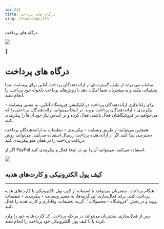 ```yaml
---
id: 213
title: درگاه های پرداخت
slug: /knowledge/213
---
```



 

درگاه های پرداخت

 

![](https://odoofarsi.com/web/image/2651?access_token=df63284b-6b0a-4c5d-8cae-c8ebcbb4e0c2)

📖

# درگاه های پرداخت

سامانه می تواند از طیف گسترده‌ای از ارائه‌دهندگان پرداخت آنلاین برای وبسایت شما پشتیبانی مکند و به مشتریان شما امکان دهد با روش‌های پرداخت دلخواه خود پرداخت را انجام دهند.

برای راه‌اندازی ارائه‌دهندگان پرداخت در اپلیکیشن فروشگاه آنلاین، به مسیر وبسایت ‣ پیکربندی ‣ ارائه‌دهندگان پرداخت بروید. در اینجا می‌توانید ارائه‌دهندگان پرداختی را که می‌خواهید در فروشگاهتان فعال باشند، فعال کرده و بر اساس نیاز خود آن‌ها را پیکربندی کنید.

همچنین می‌توانید از طریق وبسایت ‣ پیکربندی ‣ تنظیمات به ارائه‌دهندگان پرداخت دسترسی پیدا کنید.اگر از ارائه‌دهنده پرداخت زرینپال استفاده می‌کنید، می‌توانید روش دریافت پرداخت را در همان منو پیکربندی کنید.

اگر از PayPal استفاده می‌کنید، می‌توانید آن را نیز در اینجا فعال و پیکربندی کنید.

![](https://odoofarsi.com/web/image/3100-508d266e/image.png?access_token=1b3616db-952c-4474-94b3-c049a519c962)

## **کیف پول الکترونیکی و کارت‌های هدیه**

---

هنگام پرداخت، مشتریان می‌توانند با استفاده از کیف پول الکترونیکی یا کارت‌های هدیه پرداخت کنند. برای فعال‌سازی این گزینه‌ها، به مسیر وبسایت ‣ پیکربندی ‣ تنظیمات بروید و در بخش "فروشگاه - محصولات"، گزینه تخفیفات، وفاداری و کارت هدیه را فعال کنید.

پس از فعال‌سازی، مشتریان می‌توانند در مرحله پرداخت، کد کارت هدیه خود را وارد کرده یا با کیف پول الکترونیکی خود پرداخت را انجام دهند.